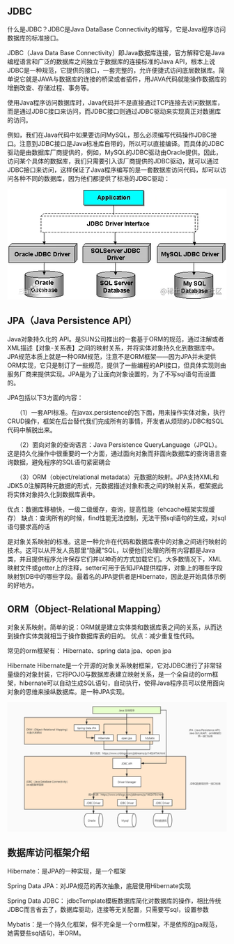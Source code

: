 
## JDBC

什么是JDBC？JDBC是Java DataBase Connectivity的缩写，它是Java程序访问数据库的标准接口。

JDBC（Java Data Base Connectivity）即Java数据库连接，官方解释它是Java编程语言和广泛的数据库之间独立于数据库的连接标准的Java API，根本上说JDBC是一种规范，它提供的接口，一套完整的，允许便捷式访问底层数据库。简单说它就是JAVA与数据库的连接的桥梁或者插件，用JAVA代码就能操作数据库的增删改查、存储过程、事务等。

使用Java程序访问数据库时，Java代码并不是直接通过TCP连接去访问数据库，而是通过JDBC接口来访问，而JDBC接口则通过JDBC驱动来实现真正对数据库的访问。

例如，我们在Java代码中如果要访问MySQL，那么必须编写代码操作JDBC接口。注意到JDBC接口是Java标准库自带的，所以可以直接编译。而具体的JDBC驱动是由数据库厂商提供的，例如，MySQL的JDBC驱动由Oracle提供。因此，访问某个具体的数据库，我们只需要引入该厂商提供的JDBC驱动，就可以通过JDBC接口来访问，这样保证了Java程序编写的是一套数据库访问代码，却可以访问各种不同的数据库，因为他们都提供了标准的JDBC驱动：

![](./assets/jdbc_1.awebp)


## JPA（Java Persistence API）

Java对象持久化的 API。是SUN公司推出的一套基于ORM的规范，通过注解或者XML描述【对象-关系表】之间的映射关系，并将实体对象持久化到数据库中。JPA规范本质上就是一种ORM规范，注意不是ORM框架——因为JPA并未提供ORM实现，它只是制订了一些规范，提供了一些编程的API接口，但具体实现则由服务厂商来提供实现。JPA是为了让面向对象设置的，为了不写sql语句而设置的。

JPA包括以下3方面的内容：

　　（1）一套API标准。在javax.persistence的包下面，用来操作实体对象，执行CRUD操作，框架在后台替代我们完成所有的事情，开发者从烦琐的JDBC和SQL代码中解脱出来。

　　（2）面向对象的查询语言：Java Persistence QueryLanguage（JPQL）。这是持久化操作中很重要的一个方面，通过面向对象而非面向数据库的查询语言查询数据，避免程序的SQL语句紧密耦合

　　（3）ORM（object/relational metadata）元数据的映射。JPA支持XML和JDK5.0注解两种元数据的形式，元数据描述对象和表之间的映射关系，框架据此将实体对象持久化到数据库表中。

优点：数据库移植快，一级二级缓存，查询，提高性能（ehcache框架实现缓存）
缺点：查询所有的时候，find性能无法控制，无法干预sql语句的生成，对sql语句要求高的话

是对象关系映射的标准。这是一种允许在代码和数据库表中的对象之间进行映射的技术。这可以从开发人员那里“隐藏”SQL，以便他们处理的所有内容都是Java类，并且提供程序允许保存它们并以神奇的方式加载它们。大多数情况下，XML映射文件或getter上的注释，setter可用于告知JPA提供程序，对象上的哪些字段映射到DB中的哪些字段。最着名的JPA提供者是Hibernate，因此是开始具体示例的好地方。

## ORM（Object-Relational Mapping）

对象关系映射。简单的说：ORM就是建立实体类和数据库表之间的关系，从而达到操作实体类就相当于操作数据库表的目的。
优点：减少重复性代码。

常见的orm框架有：
Hibernate、spring data jpa、open jpa

Hibernate
Hibernate是一个开源的对象关系映射框架，它对JDBC进行了非常轻量级的对象封装，它将POJO与数据库表建立映射关系，是一个全自动的orm框架，hibernate可以自动生成SQL语句，自动执行，使得Java程序员可以使用面向对象的思维来操纵数据库。是一种JPA实现。


![](./assets/jdbc_2.jpeg)


## 数据库访问框架介绍

Hibernate：是JPA的一种实现，是一个框架

Spring Data JPA：对JPA规范的再次抽象，底层使用Hibernate实现

Spring Data JDBC： jdbcTemplate模板数据库简化对数据库的操作，相比传统JDBC而言省去了，数据库驱动，连接等无关配置，只需要写sql，设置参数

Mybatis：是一个持久化框架，但不完全是一个orm框架，不是依照的jpa规范，她需要些sql语句，半ORM。

